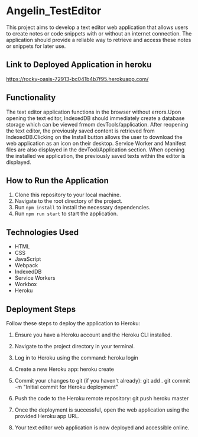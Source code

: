 # Angelin_TestEditor

This project aims to develop a text editor web application that allows users to create notes or code snippets with or without an internet connection. The application should provide a reliable way to retrieve and access these notes or snippets for later use.

## Link to Deployed Application in heroku
https://rocky-oasis-72913-bc041b4b7f95.herokuapp.com/


## Functionality

The text editor application functions in the browser without errors.Upon opening the text editor, IndexedDB should immediately create a database storage which can be viewed frmom devTools/application.
After reopening the text editor, the previously saved content is retrieved from IndexedDB.Clicking on the Install button allows the user to download the web application as an icon on their desktop.
Service Worker and Manifest files are also displayed in the devTool/Application section. When opening the installed we application, the previously saved texts within the editor is displayed.


## How to Run the Application

1. Clone this repository to your local machine.
2. Navigate to the root directory of the project.
3. Run `npm install` to install the necessary dependencies.
4. Run `npm run start` to start the application.

## Technologies Used

- HTML
- CSS
- JavaScript
- Webpack
- IndexedDB
- Service Workers
- Workbox
- Heroku

## Deployment Steps

Follow these steps to deploy the application to Heroku:

1. Ensure you have a Heroku account and the Heroku CLI installed.

2. Navigate to the project directory in your terminal.

3. Log in to Heroku using the command:
heroku login

4. Create a new Heroku app:
heroku create

5. Commit your changes to git (if you haven't already):
git add .
git commit -m "Initial commit for Heroku deployment"

6. Push the code to the Heroku remote repository:
git push heroku master

7. Once the deployment is successful, open the web application using the provided Heroku app URL.

8. Your text editor web application is now deployed and accessible online.